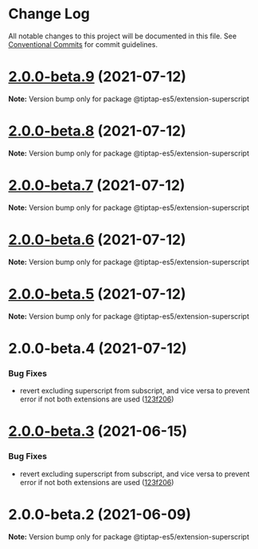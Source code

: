 # Change Log

All notable changes to this project will be documented in this file.
See [Conventional Commits](https://conventionalcommits.org) for commit guidelines.

# [2.0.0-beta.9](https://github.com/justame/tiptap/compare/@tiptap-es5/extension-superscript@2.0.0-beta.8...@tiptap-es5/extension-superscript@2.0.0-beta.9) (2021-07-12)

**Note:** Version bump only for package @tiptap-es5/extension-superscript





# [2.0.0-beta.8](https://github.com/justame/tiptap/compare/@tiptap-es5/extension-superscript@2.0.0-beta.7...@tiptap-es5/extension-superscript@2.0.0-beta.8) (2021-07-12)

**Note:** Version bump only for package @tiptap-es5/extension-superscript





# [2.0.0-beta.7](https://github.com/justame/tiptap/compare/@tiptap-es5/extension-superscript@2.0.0-beta.6...@tiptap-es5/extension-superscript@2.0.0-beta.7) (2021-07-12)

**Note:** Version bump only for package @tiptap-es5/extension-superscript





# [2.0.0-beta.6](https://github.com/justame/tiptap/compare/@tiptap-es5/extension-superscript@2.0.0-beta.5...@tiptap-es5/extension-superscript@2.0.0-beta.6) (2021-07-12)

**Note:** Version bump only for package @tiptap-es5/extension-superscript





# [2.0.0-beta.5](https://github.com/justame/tiptap/compare/@tiptap-es5/extension-superscript@2.0.0-beta.4...@tiptap-es5/extension-superscript@2.0.0-beta.5) (2021-07-12)

**Note:** Version bump only for package @tiptap-es5/extension-superscript





# 2.0.0-beta.4 (2021-07-12)


### Bug Fixes

* revert excluding superscript from subscript, and vice versa to prevent error if not both extensions are used ([123f206](https://github.com/justame/tiptap/commit/123f2067e5ccc15f1fceee164e8bc461193cf8a0))





# [2.0.0-beta.3](https://github.com/ueberdosis/tiptap/compare/@tiptap-es5/extension-superscript@2.0.0-beta.2...@tiptap-es5/extension-superscript@2.0.0-beta.3) (2021-06-15)

### Bug Fixes

- revert excluding superscript from subscript, and vice versa to prevent error if not both extensions are used ([123f206](https://github.com/ueberdosis/tiptap/commit/123f2067e5ccc15f1fceee164e8bc461193cf8a0))

# 2.0.0-beta.2 (2021-06-09)

**Note:** Version bump only for package @tiptap-es5/extension-superscript
